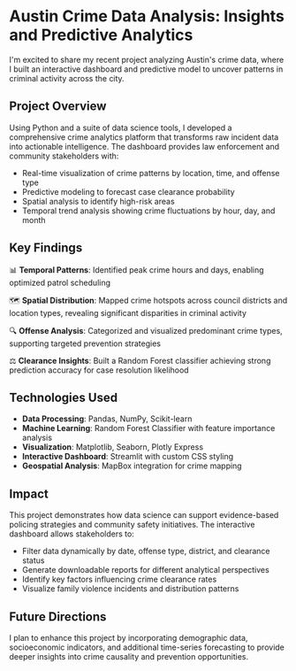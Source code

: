 


# Austin Crime Data Analysis: Insights and Predictive Analytics

I'm excited to share my recent project analyzing Austin's crime data, where I built an interactive dashboard and predictive model to uncover patterns in criminal activity across the city.

## Project Overview

Using Python and a suite of data science tools, I developed a comprehensive crime analytics platform that transforms raw incident data into actionable intelligence. The dashboard provides law enforcement and community stakeholders with:

- Real-time visualization of crime patterns by location, time, and offense type
- Predictive modeling to forecast case clearance probability
- Spatial analysis to identify high-risk areas
- Temporal trend analysis showing crime fluctuations by hour, day, and month

## Key Findings

📊 **Temporal Patterns**: Identified peak crime hours and days, enabling optimized patrol scheduling

🗺️ **Spatial Distribution**: Mapped crime hotspots across council districts and location types, revealing significant disparities in criminal activity

🔍 **Offense Analysis**: Categorized and visualized predominant crime types, supporting targeted prevention strategies

⚖️ **Clearance Insights**: Built a Random Forest classifier achieving strong prediction accuracy for case resolution likelihood

## Technologies Used

- **Data Processing**: Pandas, NumPy, Scikit-learn
- **Machine Learning**: Random Forest Classifier with feature importance analysis
- **Visualization**: Matplotlib, Seaborn, Plotly Express
- **Interactive Dashboard**: Streamlit with custom CSS styling
- **Geospatial Analysis**: MapBox integration for crime mapping

## Impact

This project demonstrates how data science can support evidence-based policing strategies and community safety initiatives. The interactive dashboard allows stakeholders to:

- Filter data dynamically by date, offense type, district, and clearance status
- Generate downloadable reports for different analytical perspectives
- Identify key factors influencing crime clearance rates
- Visualize family violence incidents and distribution patterns

## Future Directions

I plan to enhance this project by incorporating demographic data, socioeconomic indicators, and additional time-series forecasting to provide deeper insights into crime causality and prevention opportunities.

